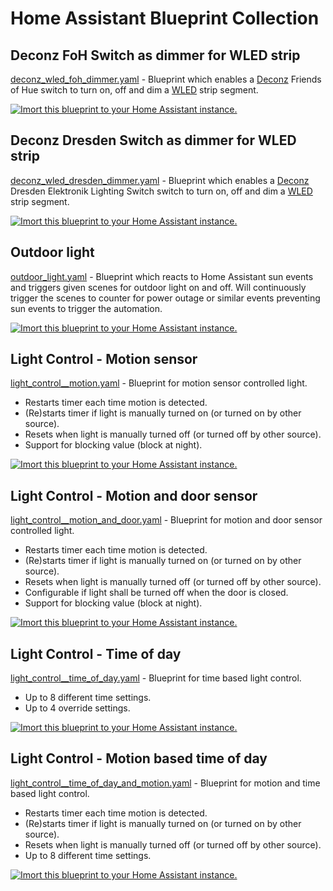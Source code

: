 # Home Assistant Blueprint Collection

## Deconz FoH Switch as dimmer for WLED strip
[deconz_wled_foh_dimmer.yaml](deconz_wled_foh_dimmer.yaml) - 
Blueprint which enables a [Deconz](https://www.home-assistant.io/integrations/deconz/) 
Friends of Hue switch to turn on, off and dim a [WLED](https://www.home-assistant.io/integrations/wled/) strip segment.

[![Imort this blueprint to your Home Assistant instance.](https://my.home-assistant.io/badges/blueprint_import.svg)](https://my.home-assistant.io/redirect/blueprint_import/?blueprint_url=https%3A%2F%2Fraw.githubusercontent.com%2Faalbretsen%2Fhomeassistant-blueprints%2Fmain%2Fdeconz_wled_foh_dimmer.yaml)

## Deconz Dresden Switch as dimmer for WLED strip
[deconz_wled_dresden_dimmer.yaml](deconz_wled_dresden_dimmer.yaml) - 
Blueprint which enables a [Deconz](https://www.home-assistant.io/integrations/deconz/)
Dresden Elektronik Lighting Switch switch to turn on, off and dim a [WLED](https://www.home-assistant.io/integrations/wled/) strip segment.

[![Imort this blueprint to your Home Assistant instance.](https://my.home-assistant.io/badges/blueprint_import.svg)](https://my.home-assistant.io/redirect/blueprint_import/?blueprint_url=https%3A%2F%2Fraw.githubusercontent.com%2Faalbretsen%2Fhomeassistant-blueprints%2Fmain%2Fdeconz_wled_dresden_dimmer.yaml)

## Outdoor light
[outdoor_light.yaml](outdoor_light.yaml) - Blueprint which reacts to Home Assistant sun events and triggers given scenes for outdoor light on and off. 
Will continuously trigger the scenes to counter for power outage or similar events preventing sun events to trigger the automation.

[![Imort this blueprint to your Home Assistant instance.](https://my.home-assistant.io/badges/blueprint_import.svg)](https://my.home-assistant.io/redirect/blueprint_import/?blueprint_url=https%3A%2F%2Fraw.githubusercontent.com%2Faalbretsen%2Fhomeassistant-blueprints%2Fmain%2Foutdoor_light.yaml)

## Light Control - Motion sensor
[light_control__motion.yaml](light_control__motion.yaml) - Blueprint for motion sensor controlled light.
- Restarts timer each time motion is detected.
- (Re)starts timer if light is manually turned on (or turned on by other source).
- Resets when light is manually turned off (or turned off by other source).
- Support for blocking value (block at night).

[![Imort this blueprint to your Home Assistant instance.](https://my.home-assistant.io/badges/blueprint_import.svg)](https://my.home-assistant.io/redirect/blueprint_import/?blueprint_url=https%3A%2F%2Fraw.githubusercontent.com%2Faalbretsen%2Fhomeassistant-blueprints%2Fmain%2Flight_control__motion.yaml)

## Light Control - Motion and door sensor
[light_control__motion_and_door.yaml](light_control__motion_and_door.yaml) - Blueprint for motion and door sensor controlled light.
- Restarts timer each time motion is detected.
- (Re)starts timer if light is manually turned on (or turned on by other source).
- Resets when light is manually turned off (or turned off by other source).
- Configurable if light shall be turned off when the door is closed.
- Support for blocking value (block at night).

[![Imort this blueprint to your Home Assistant instance.](https://my.home-assistant.io/badges/blueprint_import.svg)](https://my.home-assistant.io/redirect/blueprint_import/?blueprint_url=https%3A%2F%2Fraw.githubusercontent.com%2Faalbretsen%2Fhomeassistant-blueprints%2Fmain%2Flight_control__motion_and_door.yaml)

## Light Control - Time of day
[light_control__time_of_day.yaml](light_control__time_of_day.yaml) - Blueprint for time based light control.
- Up to 8 different time settings.
- Up to 4 override settings.

[![Imort this blueprint to your Home Assistant instance.](https://my.home-assistant.io/badges/blueprint_import.svg)](https://my.home-assistant.io/redirect/blueprint_import/?blueprint_url=https%3A%2F%2Fraw.githubusercontent.com%2Faalbretsen%2Fhomeassistant-blueprints%2Fmain%2Flight_control__time_of_day.yaml)

## Light Control - Motion based time of day
[light_control__time_of_day_and_motion.yaml](light_control__time_of_day_and_motion.yaml) - Blueprint for motion and time based light control.
- Restarts timer each time motion is detected.
- (Re)starts timer if light is manually turned on (or turned on by other source).
- Resets when light is manually turned off (or turned off by other source).
- Up to 8 different time settings.

[![Imort this blueprint to your Home Assistant instance.](https://my.home-assistant.io/badges/blueprint_import.svg)](https://my.home-assistant.io/redirect/blueprint_import/?blueprint_url=https%3A%2F%2Fraw.githubusercontent.com%2Faalbretsen%2Fhomeassistant-blueprints%2Fmain%2Flight_control__time_of_day_and_motion.yaml)

